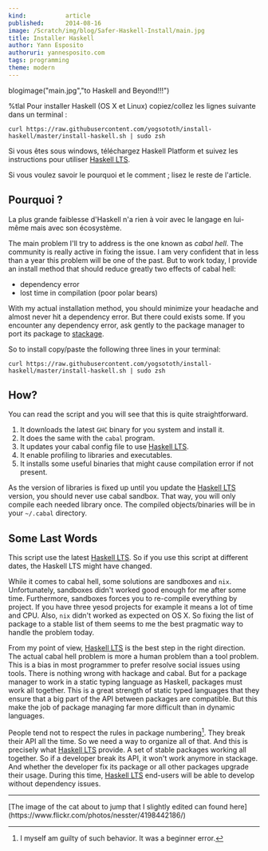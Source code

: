 ```yaml
---
kind:           article
published:      2014-08-16
image: /Scratch/img/blog/Safer-Haskell-Install/main.jpg
title: Installer Haskell
author: Yann Esposito
authoruri: yannesposito.com
tags: programming
theme: modern
---
```

blogimage("main.jpg","to Haskell and Beyond!!!")

<div class="intro">

%tlal Pour installer Haskell (OS X et Linux) copiez/collez les lignes suivante dans un terminal :

~~~
curl https://raw.githubusercontent.com/yogsototh/install-haskell/master/install-haskell.sh | sudo zsh
~~~


Si vous êtes sous windows, téléchargez Haskell Platform
et suivez les instructions pour utiliser [Haskell LTS][lts].

Si vous voulez savoir le pourquoi et le comment ; lisez le reste de l'article.

</div>

## Pourquoi ?

La plus grande faiblesse d'Haskell n'a rien à voir avec le langage en lui-même
mais avec son écosystème.

[^1]: Par l'écosystème d'un langage j'entends, la communauté, les outils, la documentation, les environnements de déploiements, les entreprises qui utilisent le langage, etc... En gros tout ce qui n'a rien à voir avec les détails du langage mais ce qui a à voir avec les comment et pourquoi on l'utilise.

The main problem I'll try to address is the one known as _cabal hell_.
The community is really active in fixing the issue.
I am very confident that in less than a year this problem will be one of the past.
But to work today, I provide an install method that should reduce greatly
two effects of cabal hell:

- dependency error
- lost time in compilation (poor polar bears)

With my actual installation method, you should minimize your headache and almost
never hit a dependency error.
But there could exists some.
If you encounter any dependency error,
ask gently to the package manager to port its package to [stackage][stackage].

So to install copy/paste the following three lines in your terminal:

~~~
curl https://raw.githubusercontent.com/yogsototh/install-haskell/master/install-haskell.sh | sudo zsh
~~~

## How?

You can read the script and you will see that this is quite straightforward.

1. It downloads the latest `GHC` binary for you system and install it.
2. It does the same with the `cabal` program.
3. It updates your cabal config file to use [Haskell LTS][lts].
4. It enable profiling to libraries and executables.
5. It installs some useful binaries that might cause compilation error if not present.

As the version of libraries is fixed up until you update the [Haskell LTS][lts] version,
you should never use cabal sandbox.
That way, you will only compile each needed library once.
The compiled objects/binaries will be in your `~/.cabal` directory.

## Some Last Words

This script use the latest [Haskell LTS][lts].
So if you use this script at different dates, the Haskell LTS might have changed.

While it comes to cabal hell, some solutions are sandboxes and `nix`.
Unfortunately, sandboxes didn't worked good enough for me after some time.
Furthermore, sandboxes forces you to re-compile everything by project.
If you have three yesod projects for example it means a lot of time and CPU.
Also, `nix` didn't worked as expected on OS X.
So fixing the list of package to a stable list of them seems to me the best
pragmatic way to handle the problem today.

From my point of view, [Haskell LTS][lts] is the best step in the right direction.
The actual cabal hell problem is more a human problem than a tool problem.
This is a bias in most programmer to prefer resolve social issues using tools.
There is nothing wrong with hackage and cabal.
But for a package manager to work in a static typing language as Haskell,
packages must work all together.
This is a great strength of static typed languages that they ensure that a big
part of the API between packages are compatible.
But this make the job of package managing far more difficult than in dynamic languages.

People tend not to respect the rules in package numbering[^2].
They break their API all the time.
So we need a way to organize all of that.
And this is precisely what [Haskell LTS][lts] provide.
A set of stable packages working all together.
So if a developer break its API, it won't work anymore in stackage.
And whether the developer fix its package or all other packages upgrade their usage.
During this time, [Haskell LTS][lts] end-users will be able to develop without dependency issues.

[^2]: I myself am guilty of such behavior. It was a beginner error.

[lts]: http://www.stackage.org/lts
[stackage]: http://www.stackage.org

---

<p class="small">
[The image of the cat about to jump that I slightly edited can found here](https://www.flickr.com/photos/nesster/4198442186/)
</p>



